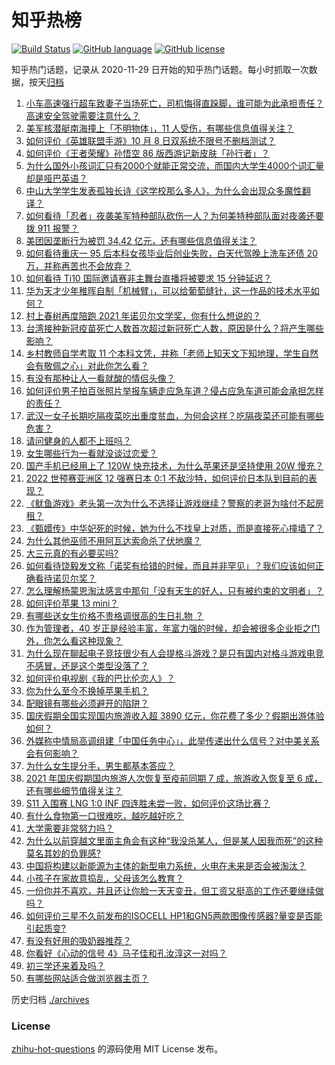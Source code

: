 # 知乎热榜
[![Build Status](https://github.com/ToWeLong/zhihu-hot-questions/workflows/CI/badge.svg)](https://github.com/ToWeLong/zhihu-hot-questions/actions)
[![GitHub language](https://img.shields.io/badge/language-golang-orange.svg)](https://golang.org/)
[![GitHub license](https://img.shields.io/github/license/ToWeLong/zhihu-hot-questions)](https://github.com/ToWeLong/zhihu-hot-questions/blob/main/LICENSE)

知乎热门话题，记录从 2020-11-29 日开始的知乎热门话题。每小时抓取一次数据，按天[归档](./archives)

<!-- BEGIN -->

1. [小车高速强行超车致妻子当场死亡，司机悔得直跺脚，谁可能为此承担责任？高速安全驾驶需要注意什么？](https://www.zhihu.com/question/491054094)
1. [美军核潜艇南海撞上「不明物体」，11 人受伤，有哪些信息值得关注？](https://www.zhihu.com/question/491123622)
1. [如何评价《英雄联盟手游》10 月 8 日双系统不限号不删档测试？](https://www.zhihu.com/question/491103003)
1. [如何评价《王者荣耀》孙悟空 86 版西游记新皮肤「孙行者」？](https://www.zhihu.com/question/491082708)
1. [为什么国外小孩词汇只有2000个就能正常交流，而国内大学生4000个词汇量却是哑巴英语？](https://www.zhihu.com/question/377998055)
1. [中山大学学生发表孤独长诗《这学校那么多人》，为什么会出现众多魔性翻译？](https://www.zhihu.com/question/490687710)
1. [如何看待「忍者」夜袭美军特种部队砍伤一人？为何美特种部队面对夜袭还要拨 911 报警？](https://www.zhihu.com/question/490400240)
1. [美团因垄断行为被罚 34.42 亿元，还有哪些信息值得关注？](https://www.zhihu.com/question/491233018)
1. [如何看待重庆一 95 后本科女孩毕业后创业失败，白天代驾晚上洗车还债 20 万，并称再苦也不会放弃？](https://www.zhihu.com/question/491144726)
1. [如何看待 Ti10 国际邀请赛非主舞台直播将被要求 15 分钟延迟？](https://www.zhihu.com/question/491063413)
1. [华为天才少年稚晖自制「机械臂」，可以给葡萄缝针，这一作品的技术水平如何？](https://www.zhihu.com/question/491080130)
1. [村上春树再度陪跑 2021 年诺贝尔文学奖，你有什么想说的？](https://www.zhihu.com/question/491060908)
1. [台湾接种新冠疫苗死亡人数首次超过新冠死亡人数，原因是什么？将产生哪些影响？](https://www.zhihu.com/question/491156945)
1. [乡村教师自学考取 11 个本科文凭，并称「老师上知天文下知地理，学生自然会有敬佩之心」对此你怎么看？](https://www.zhihu.com/question/491140759)
1. [有没有那种让人一看就酸的情侣头像？](https://www.zhihu.com/question/432753689)
1. [如何评价男子拍百张照片举报车辆走应急车道？侵占应急车道可能会承担怎样的责任？](https://www.zhihu.com/question/490981875)
1. [武汉一女子长期吃隔夜菜吃出重度贫血，为何会这样？吃隔夜菜还可能有哪些危害？](https://www.zhihu.com/question/491180627)
1. [请问健身的人都不上班吗？](https://www.zhihu.com/question/422647027)
1. [女生哪些行为一看就没谈过恋爱？](https://www.zhihu.com/question/274051741)
1. [国产手机已经用上了 120W 快充技术，为什么苹果还是坚持使用 20W 慢充？](https://www.zhihu.com/question/486796016)
1. [2022 世预赛亚洲区 12 强赛日本 0:1 不敌沙特，如何评价日本队到目前的表现？](https://www.zhihu.com/question/491113830)
1. [《鱿鱼游戏》老头第一次为什么不选择让游戏继续？警察的老哥为啥付不起房租？](https://www.zhihu.com/question/488922215)
1. [《甄嬛传》中华妃死的时候，她为什么不找皇上对质，而是直接死心撞墙了？](https://www.zhihu.com/question/401760465)
1. [为什么其他巫师不用阿瓦达索命杀了伏地魔？](https://www.zhihu.com/question/488136495)
1. [大三元真的有必要买吗?](https://www.zhihu.com/question/490808357)
1. [如何看待饶毅发文称「诺奖有给错的时候，而且并非罕见」？我们应该如何正确看待诺贝尔奖？](https://www.zhihu.com/question/490978971)
1. [怎么理解杨蒙恩淘汰感言中那句「没有天生的好人，只有被约束的文明者」？](https://www.zhihu.com/question/490942182)
1. [如何评价苹果 13 mini？](https://www.zhihu.com/question/487376302)
1. [有哪些送女生价格不贵格调很高的生日礼物 ？](https://www.zhihu.com/question/277831030)
1. [作为管理者，40 岁正是经验丰富，年富力强的时候，却会被很多企业拒之门外，你怎么看这种现象？](https://www.zhihu.com/question/490070400)
1. [为什么现在聊起电子竞技很少有人会提格斗游戏？是只有国内对格斗游戏电竞不感冒，还是这个类型没落了？](https://www.zhihu.com/question/449264618)
1. [如何评价电视剧《我的巴比伦恋人》？](https://www.zhihu.com/question/489264139)
1. [你为什么至今不换掉苹果手机？](https://www.zhihu.com/question/318051785)
1. [配眼镜有哪些必须避开的陷阱？](https://www.zhihu.com/question/20123451)
1. [国庆假期全国实现国内旅游收入超 3890 亿元，你花费了多少？假期出游体验如何？](https://www.zhihu.com/question/491090999)
1. [外媒称中情局高调组建「中国任务中心」，此举传递出什么信号？对中美关系会有何影响？](https://www.zhihu.com/question/491174339)
1. [为什么女生提分手，男生都基本答应？](https://www.zhihu.com/question/335505500)
1. [2021 年国庆假期国内旅游人次恢复至疫前同期 7 成，旅游收入恢复至 6 成，还有哪些细节值得关注？](https://www.zhihu.com/question/491081484)
1. [S11 入围赛 LNG 1:0 INF 四连胜未尝一败，如何评价这场比赛？](https://www.zhihu.com/question/491061326)
1. [有什么食物第一口很难吃，越吃越好吃？](https://www.zhihu.com/question/489841872)
1. [大学需要非常努力吗？](https://www.zhihu.com/question/490622208)
1. [为什么以前穿越文里面主角会有这种“我没杀某人，但是某人因我而死”的这种莫名其妙的负罪感?](https://www.zhihu.com/question/490366604)
1. [中国将构建以新能源为主体的新型电力系统，火电在未来是否会被淘汰？](https://www.zhihu.com/question/489782022)
1. [小孩子在家故意捣乱，父母该怎么教育？](https://www.zhihu.com/question/420289609)
1. [一份你并不喜欢，并且还让你脸一天天变丑，但工资又挺高的工作还要继续做吗 ​​​？](https://www.zhihu.com/question/490367869)
1. [如何评价三星不久前发布的ISOCELL HP1和GN5两款图像传感器?量变是否能引起质变?](https://www.zhihu.com/question/489929039)
1. [有没有好用的吸奶器推荐？](https://www.zhihu.com/question/348359318)
1. [你看好《心动的信号 4》马子佳和孔汝淳这一对吗？](https://www.zhihu.com/question/481353507)
1. [初三学还来着及吗？](https://www.zhihu.com/question/486120516)
1. [有哪些网站适合做浏览器主页？](https://www.zhihu.com/question/21744542)

<!-- END -->

历史归档 [./archives](./archives)


### License
[zhihu-hot-questions](https://github.com/towelong/zhihu-hot-questions) 的源码使用 MIT License 发布。
